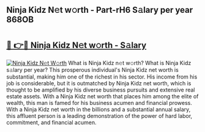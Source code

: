 ## Ninja Kidz N𝚎t w𝚘rth - Part-rH6 S𝚊lary per year 868OB

# <h2><a href="http://gc1jsm.nevu.top/?p=Ninja+Kidz">🔗 👉🔴 Ninja Kidz N𝚎t w𝚘rth - S𝚊lary</a></h2>

[![Ninja Kidz N𝚎t W𝚘rth](https://i.imgur.com/Oavwk0R.jpeg)](http://gc1jsm.nevu.top/?p=Ninja+Kidz)
What is Ninja Kidz n𝚎t w𝚘rth? What is Ninja Kidz s𝚊lary per year?
This prosperous individual's Ninja Kidz net worth is substantial, making him one of the richest in his sector. His income from his job is considerable, but it is outmatched by Ninja Kidz net worth, which is thought to be amplified by his diverse business pursuits and extensive real estate assets. With a Ninja Kidz net worth that places him among the elite of wealth, this man is famed for his business acumen and financial prowess. With a Ninja Kidz net worth in the billions and a substantial annual salary, this affluent person is a leading demonstration of the power of hard labor, commitment, and financial acumen.
